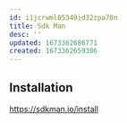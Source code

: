 ```yaml
---
id: i1jcrwml05349id32zpa70n
title: Sdk Man
desc: ''
updated: 1673362686771
created: 1673362659306
---
```


## Installation
https://sdkman.io/install
